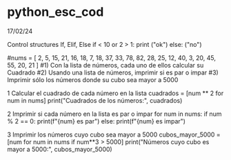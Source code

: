 # python_esc_cod 

17/02/24

Control structures If, Elif, Else
if < 10 or 2 > 1:
print ("ok")
else:
("no")

#nums = [ 2, 5, 15, 21, 16, 18, 7, 18, 37, 33, 78, 82, 28, 25, 12, 40, 3, 20, 45, 55, 20, 21 ]
#1) Con la lista de números, cada uno de ellos calcular su Cuadrado
#2) Usando una lista de números, imprimir si es par o impar
#3) Imprimir sólo los números donde su cubo sea mayor a 5000

1 Calcular el cuadrado de cada número en la lista
cuadrados = [num ** 2 for num in nums]
print("Cuadrados de los números:", cuadrados)

2 Imprimir si cada número en la lista es par o impar
for num in nums:
    if num % 2 == 0:
        print(f"{num} es par")
    else:
        print(f"{num} es impar")

3 Imprimir los números cuyo cubo sea mayor a 5000
cubos_mayor_5000 = [num for num in nums if num**3 > 5000]
print("Números cuyo cubo es mayor a 5000:", cubos_mayor_5000)
